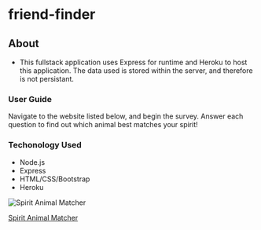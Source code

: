 # friend-finder

## About
* This fullstack application uses Express for runtime and Heroku to host this application. The data used is stored within the server, and therefore is not persistant.

### User Guide
Navigate to the website listed below, and begin the survey. Answer each question to find out which animal best matches your spirit!

### Techonology Used
* Node.js
* Express
* HTML/CSS/Bootstrap
* Heroku

![Spirit Animal Matcher](https://github.com/megzimo/friend-finder/blob/master/public/spirit_animal.png?raw=true)

[Spirit Animal Matcher](https://.herokuapp.com/ "Spirit Animal Matcher")
